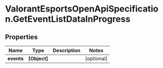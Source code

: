 # ValorantEsportsOpenApiSpecification.GetEventListDataInProgress

## Properties
Name | Type | Description | Notes
------------ | ------------- | ------------- | -------------
**events** | **[Object]** |  | [optional] 
